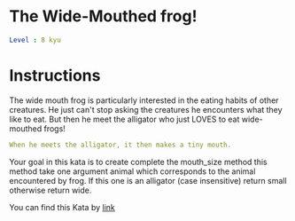 # The Wide-Mouthed frog!

```yaml
Level : 8 kyu
```



# Instructions
The wide mouth frog is particularly interested in the eating habits of other creatures.
He just can't stop asking the creatures he encounters what they like to eat.
But then he meet the alligator who just LOVES to eat wide-mouthed frogs!

```yaml
When he meets the alligator, it then makes a tiny mouth.
```

Your goal in this kata is to create complete the mouth_size method this method take one argument animal which corresponds to the animal encountered by frog. If this one is an alligator (case insensitive) return small otherwise return wide.

You can find this Kata by [link](https://www.codewars.com/kata/57ec8bd8f670e9a47a000f89/train/javascript)